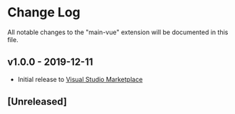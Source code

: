 # Change Log

All notable changes to the "main-vue" extension will be documented in this file.

## v1.0.0 - 2019-12-11

- Initial release to [Visual Studio Marketplace](https://marketplace.visualstudio.com/items?itemName=webjestic.simply-blues)


## [Unreleased]